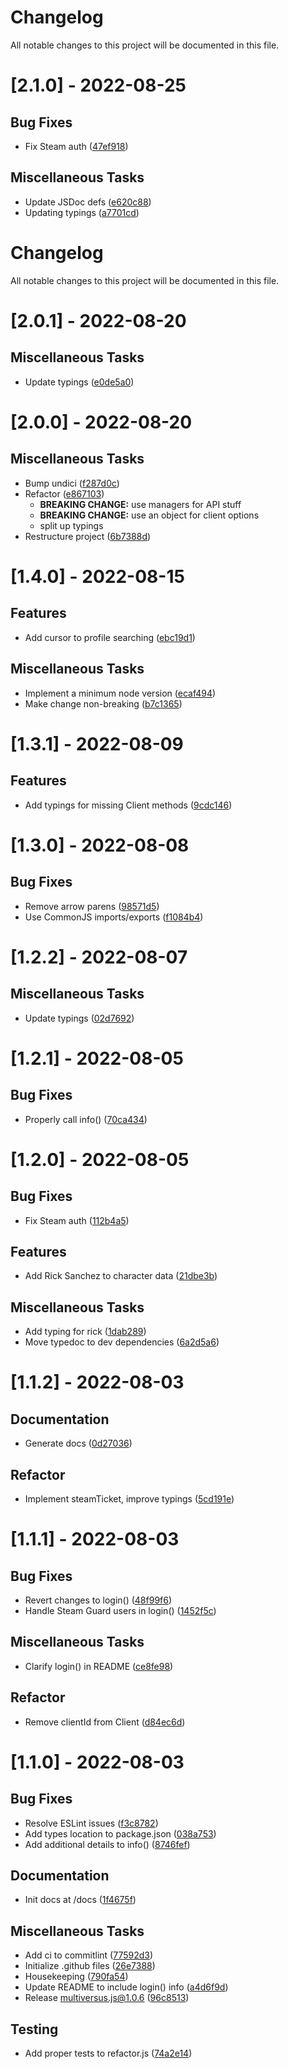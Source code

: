 # Changelog

All notable changes to this project will be documented in this file.

# [2.1.0] - 2022-08-25

## Bug Fixes

- Fix Steam auth ([47ef918](https://github.com/ElijahPepe/multiversus.js/commit/47ef91882a2a83f0f6e5d9ee3bbb4b7787be830c))

## Miscellaneous Tasks

- Update JSDoc defs ([e620c88](https://github.com/ElijahPepe/multiversus.js/commit/e620c88a8fef0f80d7fe55732c997f639c6605de))
- Updating typings ([a7701cd](https://github.com/ElijahPepe/multiversus.js/commit/a7701cda35d6417bf700e5569a5682bff92d790b))

# Changelog

All notable changes to this project will be documented in this file.

# [2.0.1] - 2022-08-20

## Miscellaneous Tasks

- Update typings ([e0de5a0](https://github.com/ElijahPepe/multiversus.js/commit/e0de5a0761e69f0e4a0f8b371af1e61aa4929293))

# [2.0.0] - 2022-08-20

## Miscellaneous Tasks

- Bump undici ([f287d0c](https://github.com/ElijahPepe/multiversus.js/commit/f287d0c61e2cc5277912d8d779d3522b8db7e816))
- Refactor ([e867103](https://github.com/ElijahPepe/multiversus.js/commit/e8671031baef9025cca17e6de1e57bbe9f80c268))
  - **BREAKING CHANGE:** use managers for API stuff
  - **BREAKING CHANGE:** use an object for client options
  - split up typings
- Restructure project ([6b7388d](https://github.com/ElijahPepe/multiversus.js/commit/6b7388d295db66a346234f00a4acd74a79b2611a))

# [1.4.0] - 2022-08-15

## Features

- Add cursor to profile searching ([ebc19d1](https://github.com/ElijahPepe/multiversus.js/commit/ebc19d11ba2308e618877ec37747d64c797a6062))

## Miscellaneous Tasks

- Implement a minimum node version ([ecaf494](https://github.com/ElijahPepe/multiversus.js/commit/ecaf494a7e919a87a0e0e08a0152962c231f1eab))
- Make change non-breaking ([b7c1365](https://github.com/ElijahPepe/multiversus.js/commit/b7c1365123b06250759cb7d38ca00d5ad0de3d02))

# [1.3.1] - 2022-08-09

## Features

- Add typings for missing Client methods ([9cdc146](https://github.com/ElijahPepe/multiversus.js/commit/9cdc146dbb4dd0b69a068985e8629dd0a57232ad))

# [1.3.0] - 2022-08-08

## Bug Fixes

- Remove arrow parens ([98571d5](https://github.com/ElijahPepe/multiversus.js/commit/98571d5d5c0e460078053efdb18f208ed9bb7eac))
- Use CommonJS imports/exports ([f1084b4](https://github.com/ElijahPepe/multiversus.js/commit/f1084b436b0c0beae8113e42bd1ffd234775d32a))

# [1.2.2] - 2022-08-07

## Miscellaneous Tasks

- Update typings ([02d7692](https://github.com/ElijahPepe/multiversus.js/commit/02d76920ad07809d099fdac5d54094325522b861))

# [1.2.1] - 2022-08-05

## Bug Fixes

- Properly call info() ([70ca434](https://github.com/ElijahPepe/multiversus.js/commit/70ca434704dcde68e718cbd78d2cad47f696507e))

# [1.2.0] - 2022-08-05

## Bug Fixes

- Fix Steam auth ([112b4a5](https://github.com/ElijahPepe/multiversus.js/commit/112b4a5f50ecfb27cf207f46d17df79a57617953))

## Features

- Add Rick Sanchez to character data ([21dbe3b](https://github.com/ElijahPepe/multiversus.js/commit/21dbe3b8d7b13444421ba3e6e51c9fb61d7463f5))

## Miscellaneous Tasks

- Add typing for rick ([1dab289](https://github.com/ElijahPepe/multiversus.js/commit/1dab2893c0f29279f61f2dbd208dec0ed8fd2769))
- Move typedoc to dev dependencies ([6a2d5a6](https://github.com/ElijahPepe/multiversus.js/commit/6a2d5a62eccb7a5e8cc15233c508ed81e2a4a0da))

# [1.1.2] - 2022-08-03

## Documentation

- Generate docs ([0d27036](https://github.com/ElijahPepe/multiversus.js/commit/0d2703671f27bef1655f430a8dcdda27eca7f225))

## Refactor

- Implement steamTicket, improve typings ([5cd191e](https://github.com/ElijahPepe/multiversus.js/commit/5cd191ea46dccfe7c64dc5bc88e056b75d240978))

# [1.1.1] - 2022-08-03

## Bug Fixes

- Revert changes to login() ([48f99f6](https://github.com/ElijahPepe/multiversus.js/commit/48f99f6b3a21e5950a7ea5b9b2063dc1aa0b6175))
- Handle Steam Guard users in login() ([1452f5c](https://github.com/ElijahPepe/multiversus.js/commit/1452f5cabde1ebeae8d8aac1c9e5318d6b46b4d5))

## Miscellaneous Tasks

- Clarify login() in README ([ce8fe98](https://github.com/ElijahPepe/multiversus.js/commit/ce8fe986b9567a51c1c4948e7c9948cea7eb00a5))

## Refactor

- Remove clientId from Client ([d84ec6d](https://github.com/ElijahPepe/multiversus.js/commit/d84ec6d38425773e5d212a8600330f19887f2c1d))

# [1.1.0] - 2022-08-03

## Bug Fixes

- Resolve ESLint issues ([f3c8782](https://github.com/ElijahPepe/multiversus.js/commit/f3c878249458836feeb52523ceb2c83e6b9d3a6a))
- Add types location to package.json ([038a753](https://github.com/ElijahPepe/multiversus.js/commit/038a7538c539a7db56dcd5b9d6994fcc070135f9))
- Add additional details to info() ([8746fef](https://github.com/ElijahPepe/multiversus.js/commit/8746fef18ed78d487f811739af98a499b0dbacaf))

## Documentation

- Init docs at /docs ([1f4675f](https://github.com/ElijahPepe/multiversus.js/commit/1f4675f2bfe1b973c04a0cd0e743debb18ee61ee))

## Miscellaneous Tasks

- Add ci to commitlint ([77592d3](https://github.com/ElijahPepe/multiversus.js/commit/77592d3807da7e9d4ff3d320e49f248a7ab62bd3))
- Initialize .github files ([26e7388](https://github.com/ElijahPepe/multiversus.js/commit/26e7388cd0cff81a4bd34f90c238a14502b76004))
- Housekeeping ([790fa54](https://github.com/ElijahPepe/multiversus.js/commit/790fa54b4c6d3cc08df8753f9225a128e20ca415))
- Update README to include login() info ([a4d6f9d](https://github.com/ElijahPepe/multiversus.js/commit/a4d6f9d29a0f8eaaa5f29f619991b0d8aaea1dbc))
- Release multiversus.js@1.0.6 ([96c8513](https://github.com/ElijahPepe/multiversus.js/commit/96c8513473defba6bb385d960db9f1a186ee531a))

## Testing

- Add proper tests to refactor.js ([74a2e14](https://github.com/ElijahPepe/multiversus.js/commit/74a2e14413b1ee884e3337e501b51fe8e6798d49))
